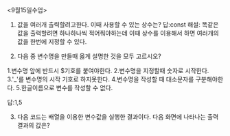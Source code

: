 <9월15일수업>

1. 값을 여러개 출력할려고한다. 이때 사용할 수 있는 상수는?
답:const
해설: 똑같은 값을 출력할려면 하나하나씩 적어줘야하는데 이때 상수를 이용해서 하면 여러개의 값을 한번에 
지정할 수 있다.


2. 다음 중 변수명을 만들때 옳게 설명한 것을 모두 고르시오?

1.변수명 앞에 반드시 $기호를 붙여야한다.
2.변수명을 지정할때 숫자로 시작한다.
3.'_'를 변수명의 시작 기호로 하지못한다.
4.변수명을 작성할 때 대소문자를 구분해야한다.
5.한글이름으로 변수를 작성할 수 없다.

답:1,5


3. 다음 코드는 배열을 이용한 변수값을 실행한 결과이다. 다음 화면에 나타나는 출력결과의 값은?

<?php

$name1="A";
$name2="B";
$name3="C";
$name24="Z";



$arr=array(1,2,3,4,5,6,7);
var_dump($arr);
echo $arr[3];

답:4
해설:arr이라는 변수의 값의 array배열이 각 차례대로 1,2,3,4,5,6,7이라는 값이 저장되어있다.
이때 echo $arr[3] 명령어는 arr이라는 변수의 저장된 array배열의 4번째 값을 출력한다라는것이다.
여기서 왜 3번째가 아니냐하면 컴퓨터는 0부터 시작되기 때문이다.